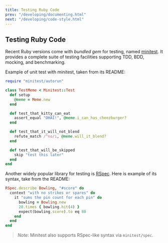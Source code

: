 ```yaml
---
title: Testing Ruby Code
prev: "/developing/documenting.html"
next: "/developing/code-style.html"
---
```


## Testing Ruby Code[](#testing-ruby-code)

Recent Ruby versions come with *bundled gem* for testing, named <a
href='https://github.com/seattlerb/minitest' class='remote'
target='_blank'>minitest</a>. It provides a complete suite of testing
facilities supporting TDD, BDD, mocking, and benchmarking.

Example of unit test with minitest, taken from its README:


```ruby
require "minitest/autorun"

class TestMeme < Minitest::Test
  def setup
    @meme = Meme.new
  end

  def test_that_kitty_can_eat
    assert_equal "OHAI!", @meme.i_can_has_cheezburger?
  end

  def test_that_it_will_not_blend
    refute_match /^no/i, @meme.will_it_blend?
  end

  def test_that_will_be_skipped
    skip "test this later"
  end
end
```

Another widely popular library for testing is <a
href='http://rspec.info/' class='remote' target='_blank'>RSpec</a>. Here
is example of its syntax, take from the README:


```ruby
RSpec.describe Bowling, "#score" do
  context "with no strikes or spares" do
    it "sums the pin count for each pin" do
      bowling = Bowling.new
      20.times { bowling.hit(4) }
      expect(bowling.score).to eq 80
    end
  end
end
```

> *Note*\: Minitest also supports RSpec-like syntax via `minitest/spec`.

